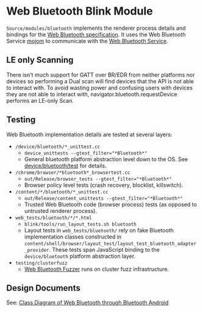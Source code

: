 # Web Bluetooth Blink Module

`Source/modules/bluetooth` implements the renderer process details and bindings
for the [Web Bluetooth specification]. It uses the Web Bluetooth Service
[mojom] to communicate with the [Web Bluetooth Service].

[Web Bluetooth specification]: https://webbluetoothcg.github.io/web-bluetooth/
[mojom]: ../../../public/platform/modules/bluetooth/web_bluetooth.mojom
[Web Bluetooth Service]: /content/browser/bluetooth/


## LE only Scanning

There isn't much support for GATT over BR/EDR from neither platforms nor
devices so performing a Dual scan will find devices that the API is not
able to interact with. To avoid wasting power and confusing users with
devices they are not able to interact with, navigator.bluetooth.requestDevice
performs an LE-only Scan.


## Testing

Web Bluetooth implementation details are tested at several layers:

*   `/device/bluetooth/*_unittest.cc`
    *   `device_unittests --gtest_filter="*Bluetooth*"`
    *   General bluetooth platform abstraction level down to the OS.
        See [device/bluetooth/test](/device/bluetooth/test/README.md) for
        details.
*   `/chrome/browser/*bluetooth*_browsertest.cc`
    *   `out/Release/browser_tests --gtest_filter="*Bluetooth*"`
    *   Browser policy level tests (crash recovery, blocklist, killswitch).
*   `/content/*/bluetooth/*_unittest.cc`
    *   `out/Release/content_unittests --gtest_filter="*Bluetooth*"`
    *   Trusted Web Bluetooth code (browser process) tests
        (as opposed to untrusted renderer process).
*   `web_tests/bluetooth/*/*.html`
    *   `blink/tools/run_layout_tests.sh bluetooth`
    *   Layout tests in `web_tests/bluetooth/` rely on
        fake Bluetooth implementation classes constructed in
        `content/shell/browser/layout_test/layout_test_bluetooth_adapter_provider`.
        These tests span JavaScript binding to the `device/bluetooth` platform
        abstraction layer.
*   `testing/clusterfuzz`
    *   [Web Bluetooth Fuzzer] runs on cluster fuzz infrastructure.

[Web Bluetooth Fuzzer]: testing/clusterfuzz/README.md


## Design Documents

See: [Class Diagram of Web Bluetooth through Bluetooth Android][Class]

[Class]: https://sites.google.com/a/chromium.org/dev/developers/design-documents/bluetooth-design-docs/web-bluetooth-through-bluetooth-android-class-diagram


